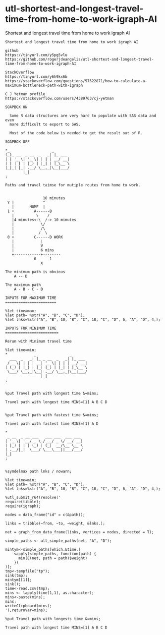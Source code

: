 # utl-shortest-and-longest-travel-time-from-home-to-work-igraph-AI
Shortest and longest travel time from home to work igraph AI 

    Shortest and longest travel time from home to work igraph AI                                                   
                                                                                                                   
    github                                                                                                         
    https://tinyurl.com/y5pg5vlu                                                                                   
    https://github.com/rogerjdeangelis/utl-shortest-and-longest-travel-time-from-home-to-work-igraph-AI            
                                                                                                                   
    StackOverflow                                                                                                  
    https://tinyurl.com/y6h9kx6b                                                                                   
    https://stackoverflow.com/questions/57522871/how-to-calculate-a-maximum-bottleneck-path-with-igraph            
                                                                                                                   
    C J Yetman profile                                                                                             
    https://stackoverflow.com/users/4389763/cj-yetman                                                              
                                                                                                                   
    SOAPBOX ON                                                                                                     
                                                                                                                   
      Some R data structures are very hard to populate with SAS data and even                                      
      more difficult to export to SAS.                                                                             
                                                                                                                   
      Most of the code below is needed to get the result out of R.                                                 
                                                                                                                   
    SOAPBOX OFF                                                                                                    
                                                                                                                   
    *_                   _                                                                                         
    (_)_ __  _ __  _   _| |_ ___                                                                                   
    | | '_ \| '_ \| | | | __/ __|                                                                                  
    | | | | | |_) | |_| | |_\__ \                                                                                  
    |_|_| |_| .__/ \__,_|\__|___/                                                                                  
            |_|                                                                                                    
    ;                                                                                                              
                                                                                                                   
    Paths and travel taimse for mutiple routes from home to work.                                                  
                                                                                                                   
                                                                                                                   
                     10 minutes                                                                                    
     Y |             ^                                                                                             
       |       HOME  |                                                                                             
     1 +         A------B                                                                                          
       |          \    /                                                                                           
       |4 minutes<-\  /-> 10 minutes                                                                               
       |            \/                                                                                             
       |            /\                                                                                             
       |           /  \                                                                                            
     0 +         C------D WORK                                                                                     
       |            |                                                                                              
       |            V                                                                                              
       |            6 mins                                                                                         
       +------------+--------                                                                                      
                 0      1                                                                                          
                    X                                                                                              
                                                                                                                   
    The minimum path is obvious                                                                                    
        A -- D                                                                                                     
                                                                                                                   
    The maximum path                                                                                               
        A - B - C - D                                                                                              
                                                                                                                   
    INPUTS FOR MAXIMUM TIME                                                                                        
    =======================                                                                                        
                                                                                                                   
    %let time=max;                                                                                                 
    %let path= %str("A", "B", "C", "D");                                                                           
    %let lnks=%str("A", "B", 10, "B", "C", 10, "C", "D", 6, "A", "D", 4,);                                         
                                                                                                                   
    INPUTS FOR MINIMUM TIME                                                                                        
    ========================                                                                                       
                                                                                                                   
    Rerun with Minimum travel time                                                                                 
                                                                                                                   
    %let time=min;                                                                                                 
    *            _               _                                                                                 
      ___  _   _| |_ _ __  _   _| |_ ___                                                                           
     / _ \| | | | __| '_ \| | | | __/ __|                                                                          
    | (_) | |_| | |_| |_) | |_| | |_\__ \                                                                          
     \___/ \__,_|\__| .__/ \__,_|\__|___/                                                                          
                    |_|                                                                                            
    ;                                                                                                              
                                                                                                                   
                                                                                                                   
    %put Travel path with longest time &=mins;                                                                     
                                                                                                                   
    Travel path with longest time MINS=[1] A B C D                                                                 
                                                                                                                   
                                                                                                                   
    %put Travel path with fastest time &=mins;                                                                     
                                                                                                                   
    Travel path with fastest time MINS=[1] A D                                                                     
                                                                                                                   
    *                                                                                                              
     _ __  _ __ ___   ___ ___  ___ ___                                                                             
    | '_ \| '__/ _ \ / __/ _ \/ __/ __|                                                                            
    | |_) | | | (_) | (_|  __/\__ \__ \                                                                            
    | .__/|_|  \___/ \___\___||___/___/                                                                            
    |_|                                                                                                            
    ;                                                                                                              
                                                                                                                   
                                                                                                                   
    %symdelmax path lnks / nowarn;                                                                                 
                                                                                                                   
    %let time=min;                                                                                                 
    %let path= %str("A", "B", "C", "D");                                                                           
    %let lnks=%str("A", "B", 10, "B", "C", 10, "C", "D", 6, "A", "D", 4,);                                         
                                                                                                                   
    %utl_submit_r64(resolve('                                                                                      
    require(tibble);                                                                                               
    require(igraph);                                                                                               
                                                                                                                   
    nodes = data_frame("id" = c(&path));                                                                           
                                                                                                                   
    links = tribble(~from, ~to, ~weight, &lnks.);                                                                  
                                                                                                                   
    net = graph_from_data_frame(links, vertices = nodes, directed = T);                                            
                                                                                                                   
    simple_paths <- all_simple_paths(net, "A", "D");                                                               
                                                                                                                   
    mintym<-simple_paths[which.&time.(                                                                             
        sapply(simple_paths, function(path) {                                                                      
          min(E(net, path = path)$weight)                                                                          
        })                                                                                                         
    )];                                                                                                            
    tmp<-tempfile("tp");                                                                                           
    sink(tmp);                                                                                                     
    mintym[[1]];                                                                                                   
    sink();                                                                                                        
    time<-read.csv(tmp);                                                                                           
    mins <- lapply(time[1,1], as.character);                                                                       
    mins<-paste(mins);                                                                                             
    mins;                                                                                                          
    writeClipboard(mins);                                                                                          
    '),returnVar=mins);                                                                                            
                                                                                                                   
    %put Travel path with longests time &=mins;                                                                    
                                                                                                                   
    Travel path with longest time MINS=[1] A B C D                                                                 
                                                                                                                   
